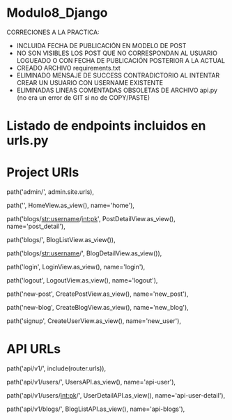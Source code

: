 # Modulo8_Django

CORRECIONES A LA PRACTICA:
- INCLUIDA FECHA DE PUBLICACIÓN EN MODELO DE POST
- NO SON VISIBLES LOS POST QUE NO CORRESPONDAN AL USUARIO LOGUEADO O CON FECHA DE PUBLICACIÓN POSTERIOR A LA ACTUAL
- CREADO ARCHIVO requirements.txt
- ELIMINADO MENSAJE DE SUCCESS CONTRADICTORIO AL INTENTAR CREAR UN USUARIO CON USERNAME EXISTENTE
- ELIMINADAS LINEAS COMENTADAS OBSOLETAS DE ARCHIVO api.py (no era un error de GIT si no de COPY/PASTE) 
  
# Listado de endpoints incluidos en urls.py
# Project URls

  path('admin/', admin.site.urls),
  
  path('', HomeView.as_view(), name='home'),
  
  path('blogs/<str:username>/<int:pk>', PostDetailView.as_view(), name='post_detail'),
  
  path('blogs/', BlogListView.as_view()),
  
  path('blogs/<str:username>/', BlogDetailView.as_view()),
  
  path('login', LoginView.as_view(), name='login'),
  
  path('logout', LogoutView.as_view(), name='logout'),
  
  path('new-post', CreatePostView.as_view(), name='new_post'),
  
  path('new-blog', CreateBlogView.as_view(), name='new_blog'),
  
  path('signup', CreateUserView.as_view(), name='new_user'),
  

# API URLs

  path('api/v1/', include(router.urls)),
  
  path('api/v1/users/', UsersAPI.as_view(), name='api-user'),
  
  path('api/v1/users/<int:pk>/', UserDetailAPI.as_view(), name='api-user-detail'),
  
  path('api/v1/blogs/', BlogListAPI.as_view(), name='api-blogs'),
  


